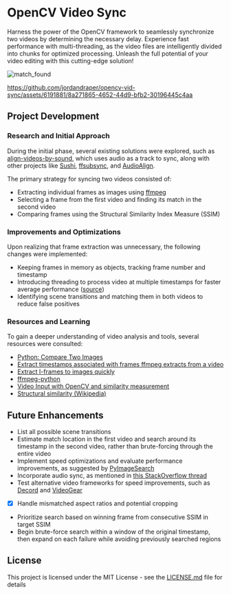 # OpenCV Video Sync

Harness the power of the OpenCV framework to seamlessly synchronize two videos by determining the necessary delay. Experience fast performance with multi-threading, as the video files are intelligently divided into chunks for optimized processing. Unleash the full potential of your video editing with this cutting-edge solution!

![match_found](https://github.com/jordandraper/opencv-vid-sync/assets/6191881/80715b01-2255-4a56-af94-d6bd829e298c)


https://github.com/jordandraper/opencv-vid-sync/assets/6191881/8a271865-4652-44d9-bfb2-30196445c4aa


<!-- ## Getting Started

These instructions will get you a copy of the project up and running on your local machine for development and testing purposes. See deployment for notes on how to deploy the project on a live system.

### Prerequisites

What things you need to install the software and how to install them

```
Give examples
```

### Installing

A step by step series of examples that tell you how to get a development env running

Say what the step will be

```
Give the example
```

And repeat

```
until finished
```

End with an example of getting some data out of the system or using it for a little demo -->

## Project Development

### Research and Initial Approach

During the initial phase, several existing solutions were explored, such as [align-videos-by-sound](https://github.com/jeorgen/align-videos-by-sound), which uses audio as a track to sync, along with other projects like [Sushi](https://github.com/tp7/Sushi), [ffsubsync](https://github.com/smacke/ffsubsync), and [AudioAlign](https://github.com/protyposis/AudioAlign).

The primary strategy for syncing two videos consisted of:
- Extracting individual frames as images using [ffmpeg](https://stackoverflow.com/questions/10957412/fastest-way-to-extract-frames-using-ffmpeg)
- Selecting a frame from the first video and finding its match in the second video
- Comparing frames using the Structural Similarity Index Measure (SSIM)

### Improvements and Optimizations

Upon realizing that frame extraction was unnecessary, the following changes were implemented:
- Keeping frames in memory as objects, tracking frame number and timestamp
- Introducing threading to process video at multiple timestamps for faster average performance ([source](https://vuamitom.github.io/2019/12/13/fast-iterate-through-video-frames.html))
- Identifying scene transitions and matching them in both videos to reduce false positives

### Resources and Learning

To gain a deeper understanding of video analysis and tools, several resources were consulted:
- [Python: Compare Two Images](https://www.pyimagesearch.com/2014/09/15/python-compare-two-images/)
- [Extract timestamps associated with frames ffmpeg extracts from a video](https://superuser.com/questions/841872/how-do-i-extract-the-timestamps-associated-with-frames-ffmpeg-extracts-from-a-vi)
- [Extract I-frames to images quickly](https://superuser.com/questions/1421133/extract-i-frames-to-images-quickly/1421195#1421195)
- [ffmpeg-python](https://github.com/kkroening/ffmpeg-python)
- [Video Input with OpenCV and similarity measurement](https://docs.opencv.org/2.4/doc/tutorials/highgui/video-input-psnr-ssim/video-input-psnr-ssim.html)
- [Structural similarity (Wikipedia)](https://en.wikipedia.org/wiki/Structural_similarity)

## Future Enhancements

- List all possible scene transitions
- Estimate match location in the first video and search around its timestamp in the second video, rather than brute-forcing through the entire video
- Implement speed optimizations and evaluate performance improvements, as suggested by [PyImageSearch](https://pyimagesearch.com/2017/02/06/faster-video-file-fps-with-cv2-videocapture-and-opencv/)
- Incorporate audio sync, as mentioned in [this StackOverflow thread](https://stackoverflow.com/questions/25394937/automatically-sync-two-audio-recordings-in-python)
- Test alternative video frameworks for speed improvements, such as [Decord](https://github.com/dmlc/decord) and [VideoGear](https://towardsdatascience.com/lightning-fast-video-reading-in-python-c1438771c4e6)
- [x] Handle mismatched aspect ratios and potential cropping
- Prioritize search based on winning frame from consecutive SSIM in target SSIM
- Begin brute-force search within a window of the original timestamp, then expand on each failure while avoiding previously searched regions



## License

This project is licensed under the MIT License - see the [LICENSE.md](LICENSE.md) file for details
